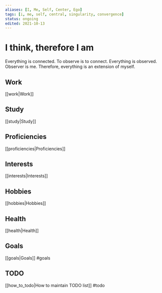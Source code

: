 ```yaml
---
aliases: [I, Me, Self, Center, Ego]
tags: [i, me, self, central, singularity, convergence]
status: ongoing
edited: 2021-10-13
---
```


# I think, therefore I am
Everything is connected.
To observe is to connect.
Everything is observed.
Observer is me.
Therefore, everything is an extension of myself.

## Work
[[work|Work]]

## Study
[[study|Study]]

## Proficiencies
[[proficiencies|Proficiencies]]

## Interests
[[interests|Interests]]

## Hobbies
[[hobbies|Hobbies]]

## Health
[[health|Health]]

## Goals
[[goals|Goals]]
#goals

## TODO
[[how_to_todo|How to maintain TODO list]]
#todo